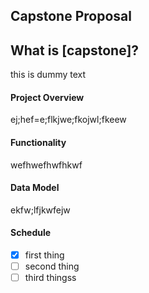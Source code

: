 ## Capstone Proposal


## What is [capstone]?

this is dummy text


#### Project Overview

ej;hef=e;flkjwe;fkojwl;fkeew

#### Functionality

wefhwefhwfhkwf

#### Data Model

ekfw;lfjkwfejw

#### Schedule

- [x] first thing
- [ ] second thing
- [ ] third thingss